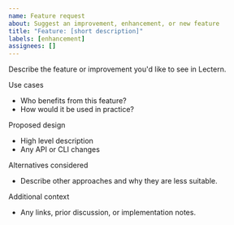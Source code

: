 ```yaml
---
name: Feature request
about: Suggest an improvement, enhancement, or new feature
title: "Feature: [short description]"
labels: [enhancement]
assignees: []
---
```


Describe the feature or improvement you'd like to see in Lectern.

Use cases

- Who benefits from this feature?
- How would it be used in practice?

Proposed design

- High level description
- Any API or CLI changes

Alternatives considered

- Describe other approaches and why they are less suitable.

Additional context

- Any links, prior discussion, or implementation notes.
